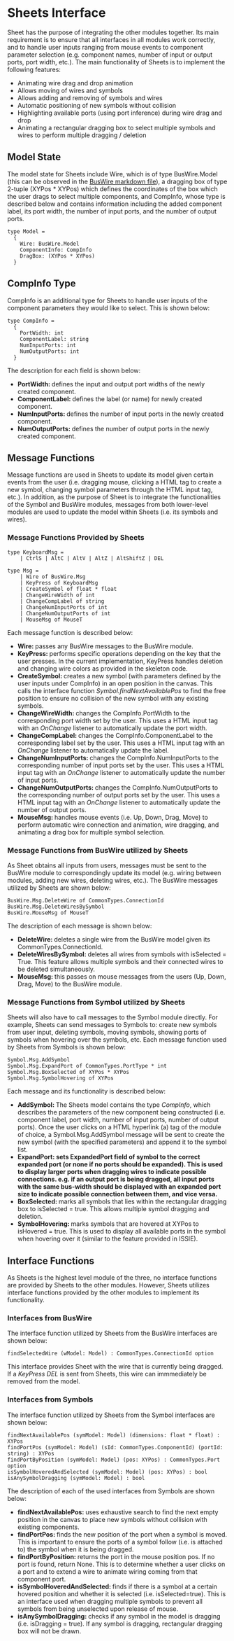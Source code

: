 # Sheets Interface
Sheet has the purpose of integrating the other modules together. Its main requirement is to ensure that all interfaces in all modules work correctly, and to handle user inputs ranging from mouse events to component parameter selection (e.g. component names, number of input or output ports, port width, etc.). The main functionality of Sheets is to implement the following features:
<ul>
  <li>Animating wire drag and drop animation</li>
  <li>Allows moving of wires and symbols</li>
  <li>Allows adding and removing of symbols and wires</li>
  <li>Automatic positioning of new symbols without collision</li>
  <li>Highlighting available ports (using port inference) during wire drag and drop</li>
  <li>Animating a rectangular dragging box to select multiple symbols and wires to perform multiple dragging / deletion</li>
</ul>

## Model State
The model state for Sheets include Wire, which is of type BusWire.Model (this can be observed in the <a href="/BusWire.md">BusWire markdown file</a>), a dragging box of type 2-tuple (XYPos * XYPos) which defines the coordinates of the box which the user drags to select multiple components, and CompInfo, whose type is described below and contains information including the added component label, its port width, the number of input ports, and the number of output ports.
```F#
type Model = 
  {
    Wire: BusWire.Model
    ComponentInfo: CompInfo
    DragBox: (XYPos * XYPos)
  }
```

## CompInfo Type
CompInfo is an additional type for Sheets to handle user inputs of the component parameters they would like to select. This is shown below:
```F#
type CompInfo = 
  {
    PortWidth: int
    ComponentLabel: string
    NumInputPorts: int
    NumOutputPorts: int
  }
```
The description for each field is shown below:
<ul>
  <li><b>PortWidth: </b>defines the input and output port widths of the newly created component.</li>
  <li><b>ComponentLabel: </b>defines the label (or name) for newly created component.</li>
  <li><b>NumInputPorts: </b>defines the number of input ports in the newly created component.</li>
  <li><b>NumOutputPorts: </b>defines the number of output ports in the newly created component.</li>
</ul>

## Message Functions
Message functions are used in Sheets to update its model given certain events from the user (i.e. dragging mouse, clicking a HTML <a> tag to create a new symbol, changing symbol parameters through the HTML input tag, etc.). In addition, as the purpose of Sheet is to integrate the functionalities of the Symbol and BusWire modules, messages from both lower-level modules are used to update the model within Sheets (i.e. its symbols and wires).
  
### Message Functions Provided by Sheets
```F#
type KeyboardMsg =
    | CtrlS | AltC | AltV | AltZ | AltShiftZ | DEL

type Msg =
    | Wire of BusWire.Msg
    | KeyPress of KeyboardMsg
    | CreateSymbol of float * float
    | ChangeWireWidth of int
    | ChangeCompLabel of string
    | ChangeNumInputPorts of int
    | ChangeNumOutputPorts of int
    | MouseMsg of MouseT
```
Each message function is described below:
<ul> 
  <li><b>Wire: </b>passes any BusWire messages to the BusWire module.</li>
  <li><b>KeyPress: </b>performs specific operations depending on the key that the user presses. In the current implementation, KeyPress handles deletion and changing wire colors as provided in the skeleton code.</li>
  <li><b>CreateSymbol: </b>creates a new symbol (with parameters defined by the user inputs under CompInfo) in an open position in the canvas. This calls the interface function <i>Symbol.findNextAvailablePos</i> to find the free position to ensure no collision of the new symbol with any existing symbols.</li>
  <li><b>ChangeWireWidth: </b>changes the CompInfo.PortWidth to the corresponding port width set by the user. This uses a HTML input tag with an <i>OnChange</i> listener to automatically update the port width.</li>
  <li><b>ChangeCompLabel: </b>changes the CompInfo.ComponentLabel to the corresponding label set by the user. This uses a HTML input tag with an <i>OnChange</i> listener to automatically update the label.</li>
  <li><b>ChangeNumInputPorts: </b>changes the CompInfo.NumInputPorts to the corresponding number of input ports set by the user. This uses a HTML input tag with an <i>OnChange</i> listener to automatically update the number of input ports.</li>
  <li><b>ChangeNumOutputPorts: </b>changes the CompInfo.NumOutputPorts to the corresponding number of output ports set by the user. This uses a HTML input tag with an <i>OnChange</i> listener to automatically update the number of output ports.</li>
  <li><b>MouseMsg: </b>handles mouse events (i.e. Up, Down, Drag, Move) to perform automatic wire connection and animation, wire dragging, and animating a drag box for multiple symbol selection.</li>
</ul>

### Message Functions from BusWire utilized by Sheets
As Sheet obtains all inputs from users, messages must be sent to the BusWire module to correspondingly update its model (e.g. wiring between modules, adding new wires, deleting wires, etc.). The BusWire messages utilized by Sheets are shown below:
```F#
BusWire.Msg.DeleteWire of CommonTypes.ConnectionId
BusWire.Msg.DeleteWiresBySymbol 
BusWire.MouseMsg of MouseT
```
The description of each message is shown below:
<ul>
  <li><b>DeleteWire: </b>deletes a single wire from the BusWire model given its CommonTypes.ConnectionId.</li>
  <li><b>DeleteWiresBySymbol: </b>deletes all wires from symbols with isSelected = True. This feature allows multiple symbols and their connected wires to be deleted simultaneously.</li>
  <li><b>MouseMsg: </b>this passes on mouse messages from the users (Up, Down, Drag, Move) to the BusWire module.</li>
</ul>

### Message Functions from Symbol utilized by Sheets
Sheets will also have to call messages to the Symbol module directly. For example, Sheets can send messages to Symbols to: create new symbols from user input, deleting symbols, moving symbols, showing ports of symbols when hovering over the symbols, etc. Each message function used by Sheets from Symbols is shown below:
```F#
Symbol.Msg.AddSymbol
Symbol.Msg.ExpandPort of CommonTypes.PortType * int
Symbol.Msg.BoxSelected of XYPos * XYPos
Symbol.Msg.SymbolHovering of XYPos
```
Each message and its functionality is described below:
<ul>
  <li><b>AddSymbol: </b>The Sheets model contains the type <i>CompInfo</i>, which describes the parameters of the new component being constructed (i.e. component label, port width, number of input ports, number of output ports). Once the user clicks on a HTML hyperlink (a) tag of the module of choice, a Symbol.Msg.AddSymbol message will be sent to create the new symbol (with the specified parameters) and append it to the symbol list.</li>
  <li><b>ExpandPort: sets ExpandedPort field of symbol to the correct expanded port (or none if no ports should be expanded). This is used to display larger ports when dragging wires to indicate possible connections. e.g. if an output port is being dragged, all input ports with the same bus-width should be displayed with an expanded port size to indicate possible connection between them, and vice versa.</b></li>
  <li><b>BoxSelected: </b>marks all symbols that lies within the rectangular dragging box to isSelected = true. This allows multiple symbol dragging and deletion.</li>
  <li><b>SymbolHovering: </b>marks symbols that are hovered at XYPos to isHovered = true. This is used to display all available ports in the symbol when hovering over it (similar to the feature provided in ISSIE).</li>  
</ul>

## Interface Functions
As Sheets is the highest level module of the three, no interface functions are provided by Sheets to the other modules. However, Sheets utilizes interface functions provided by the other modules to implement its functionality.

### Interfaces from BusWire
The interface function utilized by Sheets from the BusWire interfaces are shown below:
```F#
findSelectedWire (wModel: Model) : CommonTypes.ConnectionId option
```
This interface provides Sheet with the wire that is currently being dragged. If a <i>KeyPress DEL</i> is sent from Sheets, this wire can immmediately be removed from the model.

### Interfaces from Symbols
The interface function utilized by Sheets from the Symbol interfaces are shown below:
```F#
findNextAvailablePos (symModel: Model) (dimensions: float * float) : XYPos
findPortPos (symModel: Model) (sId: CommonTypes.ComponentId) (portId: string) : XYPos
findPortByPosition (symModel: Model) (pos: XYPos) : CommonTypes.Port option 
isSymbolHoveredAndSelected (symModel: Model) (pos: XYPos) : bool
isAnySymbolDragging (symModel: Model) : bool
```
The description of each of the used interfaces from Symbols are shown below:
<ul>
  <li><b>findNextAvailablePos: </b>uses exhaustive search to find the next empty position in the canvas to place new symbols without collision with existing components.</li>
  <li><b>findPortPos: </b>finds the new position of the port when a symbol is moved. This is important to ensure the ports of a symbol follow (i.e. is attached to) the symbol when it is being dragged.</li>
  <li><b>findPortByPosition: </b>returns the port in the mouse position pos. If no port is found, return None. This is to determine whether a user clicks on a port and to extend a wire to animate wiring coming from that component port.</li>
  <li><b>isSymbolHoveredAndSelected: </b>finds if there is a symbol at a certain hovered position and whether it is selected (i.e. isSelected=true). This is an interface used when dragging multiple symbols to prevent all symbols from being unselected upon release of mouse.</li>
  <li><b>isAnySymbolDragging: </b>checks if any symbol in the model is dragging (i.e. isDragging = true). If any symbol is dragging, rectangular dragging box will not be drawn.</li>
</ul>
